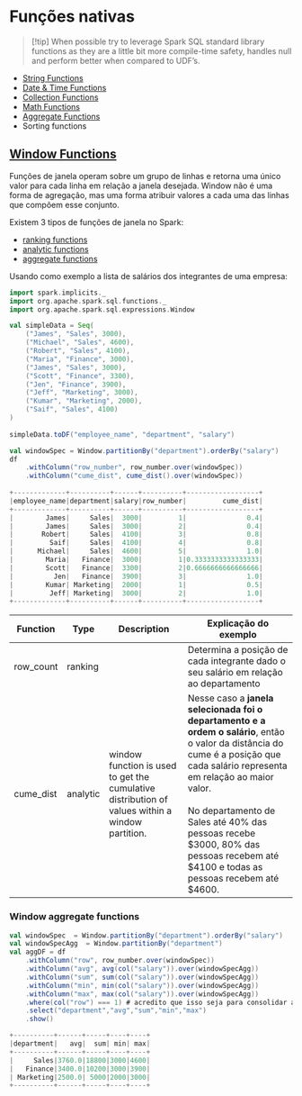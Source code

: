 # Funções nativas

> [!tip] When possible try to leverage Spark SQL standard library functions as they are a little bit more compile-time safety, handles null and perform better when compared to UDF’s.

- [String Functions](https://sparkbyexamples.com/spark/spark-sql-functions/#string)
- [Date & Time Functions](https://sparkbyexamples.com/spark/spark-sql-functions/#date-time)
- [Collection Functions](https://sparkbyexamples.com/spark/spark-sql-functions/#collection)
- [Math Functions](https://sparkbyexamples.com/spark/spark-sql-functions/#math)
- [Aggregate Functions](https://sparkbyexamples.com/spark/spark-sql-functions/#aggregate)
- Sorting functions
## [Window Functions](https://sparkbyexamples.com/spark/spark-sql-functions/#window)

Funções de janela operam sobre um grupo de linhas e retorna uma único valor para cada linha em relação a janela desejada. Window não é uma forma de agregação, mas uma forma atribuir valores a cada uma das linhas que compõem esse conjunto.

Existem 3 tipos de funções de janela no Spark:
- [ranking functions](https://sparkbyexamples.com/spark/spark-sql-window-functions/#ranking-functions)
- [analytic functions](https://sparkbyexamples.com/spark/spark-sql-window-functions/#analytic-functions)
- [aggregate functions](https://sparkbyexamples.com/spark/spark-sql-window-functions/#aggregate-functions)

Usando como exemplo a lista de salários dos integrantes de uma empresa:

```scala
import spark.implicits._
import org.apache.spark.sql.functions._
import org.apache.spark.sql.expressions.Window

val simpleData = Seq(
	("James", "Sales", 3000),
	("Michael", "Sales", 4600),
	("Robert", "Sales", 4100),
	("Maria", "Finance", 3000),
	("James", "Sales", 3000),
	("Scott", "Finance", 3300),
	("Jen", "Finance", 3900),
	("Jeff", "Marketing", 3000),
	("Kumar", "Marketing", 2000),
	("Saif", "Sales", 4100)
)
  
simpleData.toDF("employee_name", "department", "salary")

val windowSpec = Window.partitionBy("department").orderBy("salary")
df
	.withColumn("row_number", row_number.over(windowSpec))
	.withColumn("cume_dist", cume_dist().over(windowSpec))
	
+-------------+----------+------+----------+------------------+
|employee_name|department|salary|row_number|         cume_dist|
+-------------+----------+------+----------+------------------+
|        James|     Sales|  3000|         1|               0.4|
|        James|     Sales|  3000|         2|               0.4|
|       Robert|     Sales|  4100|         3|               0.8|
|         Saif|     Sales|  4100|         4|               0.8|
|      Michael|     Sales|  4600|         5|               1.0|
|        Maria|   Finance|  3000|         1|0.3333333333333333|
|        Scott|   Finance|  3300|         2|0.6666666666666666|
|          Jen|   Finance|  3900|         3|               1.0|
|        Kumar| Marketing|  2000|         1|               0.5|
|         Jeff| Marketing|  3000|         2|               1.0|
+-------------+----------+------+----------+------------------+
```

| Function | Type | Description | Explicação do exemplo |
| ---- | ---- | ---- | ---- |
| row_count | ranking |  | Determina a posição de cada integrante dado o seu salário em relação ao departamento |
| cume_dist | analytic | window function is used to get the cumulative distribution of values within a window partition. | Nesse caso a **janela selecionada foi o departamento e a ordem o salário**, então o valor da distância do cume é a posição que cada salário representa em relação ao maior valor.<br><br>No departamento de Sales até 40% das pessoas recebe $3000, 80% das pessoas recebem até $4100 e todas as pessoas recebem até $4600. |

### Window aggregate functions

```scala
val windowSpec  = Window.partitionBy("department").orderBy("salary")
val windowSpecAgg  = Window.partitionBy("department")
val aggDF = df
	.withColumn("row", row_number.over(windowSpec))
    .withColumn("avg", avg(col("salary")).over(windowSpecAgg))
    .withColumn("sum", sum(col("salary")).over(windowSpecAgg))
    .withColumn("min", min(col("salary")).over(windowSpecAgg))
    .withColumn("max", max(col("salary")).over(windowSpecAgg))
    .where(col("row") === 1) # acredito que isso seja para consolidar apenas a primeira linha e evitar duplicatas
    .select("department","avg","sum","min","max")
    .show()

+----------+------+-----+----+----+
|department|   avg|  sum| min| max|
+----------+------+-----+----+----+
|     Sales|3760.0|18800|3000|4600|
|   Finance|3400.0|10200|3000|3900|
| Marketing|2500.0| 5000|2000|3000|
+----------+------+-----+----+----+

```